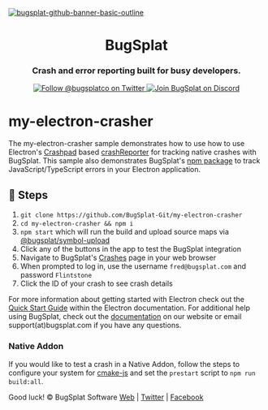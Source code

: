 [![bugsplat-github-banner-basic-outline](https://user-images.githubusercontent.com/20464226/149019306-3186103c-5315-4dad-a499-4fd1df408475.png)](https://bugsplat.com)
<br/>
# <div align="center">BugSplat</div> 
### **<div align="center">Crash and error reporting built for busy developers.</div>**
<div align="center">
    <a href="https://twitter.com/BugSplatCo">
        <img alt="Follow @bugsplatco on Twitter" src="https://img.shields.io/twitter/follow/bugsplatco?label=Follow%20BugSplat&style=social">
    </a>
    <a href="https://discord.gg/K4KjjRV5ve">
        <img alt="Join BugSplat on Discord" src="https://img.shields.io/discord/664965194799251487?label=Join%20Discord&logo=Discord&style=social">
    </a>
</div>

# my-electron-crasher

The my-electron-crasher sample demonstrates how to use how to use Electron's [Crashpad](https://chromium.googlesource.com/crashpad/crashpad/+/refs/heads/main/doc/overview_design.md) based [crashReporter](https://github.com/electron/electron/blob/master/docs/api/crash-reporter.md) for tracking native crashes with BugSplat. This sample also demonstrates BugSplat's [npm package](https://www.npmjs.com/package/bugsplat-node) to track JavaScript/TypeScript errors in your Electron application.

## 🥾 Steps

1. `git clone https://github.com/BugSplat-Git/my-electron-crasher`
2. `cd my-electron-crasher && npm i`
3. `npm start` which will run the build and upload source maps via [@bugsplat/symbol-upload](https://www.npmjs.com/package/@bugsplat/symbol-upload)
4. Click any of the buttons in the app to test the BugSplat integration
5. Navigate to BugSplat's [Crashes](https://app.bugsplat.com/v2/crashes) page in your web browser
6. When prompted to log in, use the username `fred@bugsplat.com` and password `Flintstone`
7. Click the ID of your crash to see crash details

For more information about getting started with Electron check out the [Quick Start Guide](http://electron.atom.io/docs/tutorial/quick-start) within the Electron documentation. For additional help using BugSplat, check out the [documentation](https://www.bugsplat.com/docs/sdk/electron/) on our website or email support(at)bugsplat.com if you have any questions.

### Native Addon

If you would like to test a crash in a Native Addon, follow the steps to configure your system for [cmake-js](https://github.com/cmake-js/cmake-js#installation) and set the `prestart` script to `npm run build:all`.

Good luck!
© BugSplat Software
[Web](https://www.bugsplat.com) | [Twitter](https://twitter.com/BugSplatCo) | [Facebook](https://www.facebook.com/bugsplatsoftware/)
